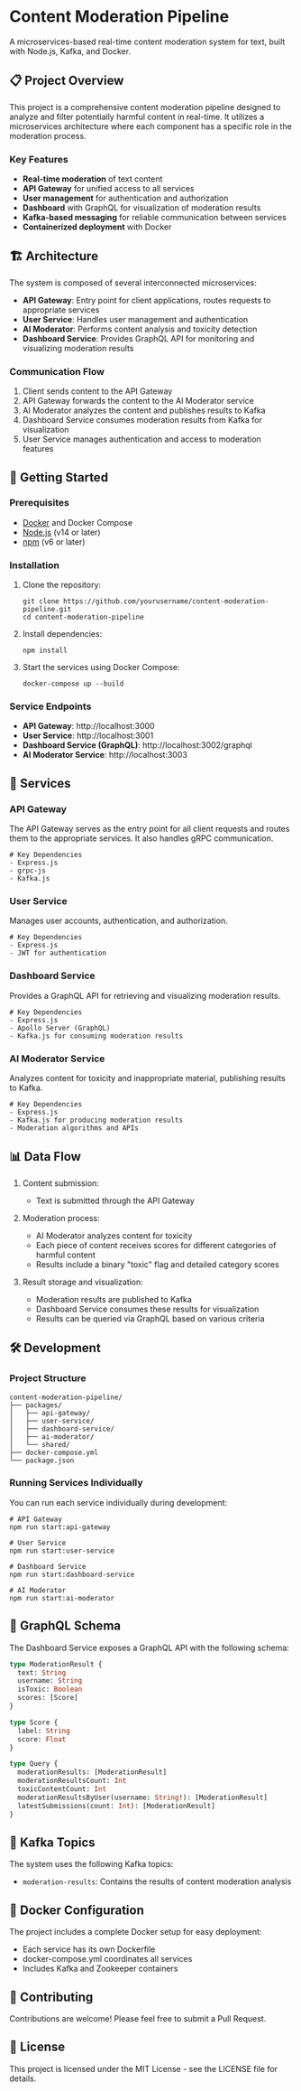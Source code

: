 # Content Moderation Pipeline

A microservices-based real-time content moderation system for text, built with Node.js, Kafka, and Docker.

## 📋 Project Overview

This project is a comprehensive content moderation pipeline designed to analyze and filter potentially harmful content in real-time. It utilizes a microservices architecture where each component has a specific role in the moderation process.

### Key Features

- **Real-time moderation** of text content
- **API Gateway** for unified access to all services
- **User management** for authentication and authorization
- **Dashboard** with GraphQL for visualization of moderation results
- **Kafka-based messaging** for reliable communication between services
- **Containerized deployment** with Docker

## 🏗️ Architecture

The system is composed of several interconnected microservices:

- **API Gateway**: Entry point for client applications, routes requests to appropriate services
- **User Service**: Handles user management and authentication
- **AI Moderator**: Performs content analysis and toxicity detection
- **Dashboard Service**: Provides GraphQL API for monitoring and visualizing moderation results

### Communication Flow

1. Client sends content to the API Gateway
2. API Gateway forwards the content to the AI Moderator service
3. AI Moderator analyzes the content and publishes results to Kafka
4. Dashboard Service consumes moderation results from Kafka for visualization
5. User Service manages authentication and access to moderation features

## 🚀 Getting Started

### Prerequisites

- [Docker](https://www.docker.com/get-started) and Docker Compose
- [Node.js](https://nodejs.org/) (v14 or later)
- [npm](https://www.npmjs.com/) (v6 or later)

### Installation

1. Clone the repository:
   ```
   git clone https://github.com/yourusername/content-moderation-pipeline.git
   cd content-moderation-pipeline
   ```

2. Install dependencies:
   ```
   npm install
   ```

3. Start the services using Docker Compose:
   ```
   docker-compose up --build
   ```

### Service Endpoints

- **API Gateway**: http://localhost:3000
- **User Service**: http://localhost:3001
- **Dashboard Service (GraphQL)**: http://localhost:3002/graphql
- **AI Moderator Service**: http://localhost:3003

## 🔧 Services

### API Gateway

The API Gateway serves as the entry point for all client requests and routes them to the appropriate services. It also handles gRPC communication.

```
# Key Dependencies
- Express.js
- grpc-js
- Kafka.js
```

### User Service

Manages user accounts, authentication, and authorization.

```
# Key Dependencies
- Express.js
- JWT for authentication
```

### Dashboard Service

Provides a GraphQL API for retrieving and visualizing moderation results.

```
# Key Dependencies
- Express.js
- Apollo Server (GraphQL)
- Kafka.js for consuming moderation results
```

### AI Moderator Service

Analyzes content for toxicity and inappropriate material, publishing results to Kafka.

```
# Key Dependencies
- Express.js
- Kafka.js for producing moderation results
- Moderation algorithms and APIs
```

## 📊 Data Flow

1. Content submission:
   - Text is submitted through the API Gateway

2. Moderation process:
   - AI Moderator analyzes content for toxicity
   - Each piece of content receives scores for different categories of harmful content
   - Results include a binary "toxic" flag and detailed category scores

3. Result storage and visualization:
   - Moderation results are published to Kafka
   - Dashboard Service consumes these results for visualization
   - Results can be queried via GraphQL based on various criteria

## 🛠️ Development

### Project Structure

```
content-moderation-pipeline/
├── packages/
│   ├── api-gateway/
│   ├── user-service/
│   ├── dashboard-service/
│   ├── ai-moderator/
│   └── shared/
├── docker-compose.yml
└── package.json
```

### Running Services Individually

You can run each service individually during development:

```
# API Gateway
npm run start:api-gateway

# User Service
npm run start:user-service

# Dashboard Service
npm run start:dashboard-service

# AI Moderator
npm run start:ai-moderator
```

## 📝 GraphQL Schema

The Dashboard Service exposes a GraphQL API with the following schema:

```graphql
type ModerationResult {
  text: String
  username: String
  isToxic: Boolean
  scores: [Score]
}

type Score {
  label: String
  score: Float
}

type Query {
  moderationResults: [ModerationResult]
  moderationResultsCount: Int
  toxicContentCount: Int
  moderationResultsByUser(username: String!): [ModerationResult]
  latestSubmissions(count: Int): [ModerationResult]
}
```

## 🔌 Kafka Topics

The system uses the following Kafka topics:

- `moderation-results`: Contains the results of content moderation analysis

## 🐳 Docker Configuration

The project includes a complete Docker setup for easy deployment:

- Each service has its own Dockerfile
- docker-compose.yml coordinates all services
- Includes Kafka and Zookeeper containers

## 🤝 Contributing

Contributions are welcome! Please feel free to submit a Pull Request.

## 📄 License

This project is licensed under the MIT License - see the LICENSE file for details.
